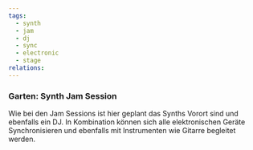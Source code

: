 ```yaml
---
tags:
  - synth
  - jam
  - dj
  - sync
  - electronic
  - stage
relations:
---
```

### Garten: Synth Jam Session
Wie bei den Jam Sessions ist hier geplant das Synths Vorort sind und ebenfalls ein DJ. In Kombination können sich alle elektronischen Geräte Synchronisieren und ebenfalls mit Instrumenten wie Gitarre begleitet werden.
